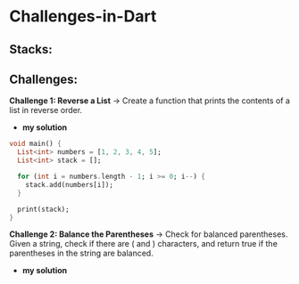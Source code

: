 # Challenges-in-Dart

## Stacks:
## Challenges:

**Challenge 1: Reverse a List** -> Create a function that prints the contents of a list in reverse order.
- **my solution**

```dart
void main() {
  List<int> numbers = [1, 2, 3, 4, 5];
  List<int> stack = [];

  for (int i = numbers.length - 1; i >= 0; i--) {
    stack.add(numbers[i]);
  }

  print(stack); 
}
```

**Challenge 2: Balance the Parentheses** -> Check for balanced parentheses. Given a string, check if there are ( and ) characters, and return true if the parentheses in the string are balanced.
- **my solution**

